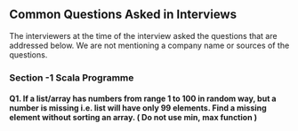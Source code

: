 ## Common Questions Asked in Interviews 

The interviewers at the time of the interview asked the questions that are addressed below. We are not mentioning a company name or sources of the questions.

### Section -1 Scala Programme 

#### Q1. If a list/array has numbers from range 1 to 100 in random way, but a number is missing i.e. list will have only 99 elements. Find a missing element without sorting an array. ( Do not use min, max function )



